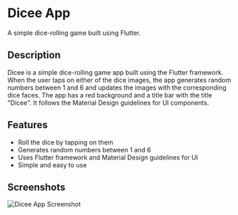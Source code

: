 # Dicee App

A simple dice-rolling game built using Flutter.

## Description

Dicee is a simple dice-rolling game app built using the Flutter framework. When the user taps on either of the dice images, the app generates random numbers between 1 and 6 and updates the images with the corresponding dice faces. The app has a red background and a title bar with the title "Dicee". It follows the Material Design guidelines for UI components.

## Features

- Roll the dice by tapping on them
- Generates random numbers between 1 and 6
- Uses Flutter framework and Material Design guidelines for UI
- Simple and easy to use

## Screenshots
![Dicee App Screenshot](https://github.com/abdalrahmanabs/DiceRollingGameFlutter/assets/58333909/ac88bfbb-a9c2-457e-a70f-e2c54bc8d747)


